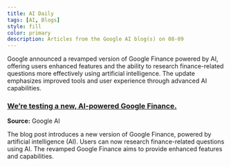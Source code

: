 ```yaml
---
title: AI Daily
tags: [AI, Blogs]
style: fill
color: primary
description: Articles from the Google AI blog(s) on 08-09
---
```


Google announced a revamped version of Google Finance powered by AI, offering users enhanced features and the ability to research finance-related questions more effectively using artificial intelligence. The update emphasizes improved tools and user experience through advanced AI capabilities.

### [We’re testing a new, AI-powered Google Finance.](https://blog.google/products/search/google-finance-ai/)
**Source:** Google AI

The blog post introduces a new version of Google Finance, powered by artificial intelligence (AI). Users can now research finance-related questions using AI. The revamped Google Finance aims to provide enhanced features and capabilities.